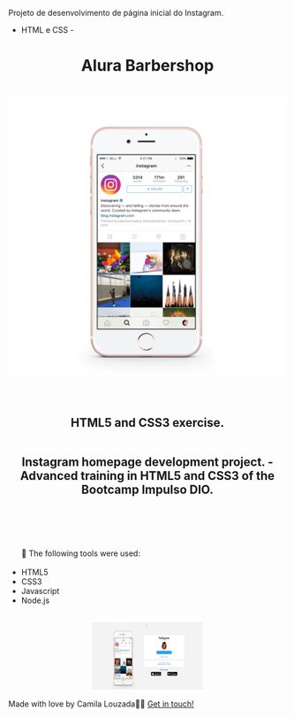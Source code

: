 Projeto de desenvolvimento de página inicial do Instagram.

- HTML e CSS -





<h1 align="center">
    <p>Alura Barbershop</p>
</h1>


<h1 align="center">
    <img src="/img/instagram-celular.png">
</h1>

<br>
<h2 align="center"> HTML5 and CSS3 exercise. <br>
<br>

<p >Instagram homepage development project. - Advanced training in HTML5 and CSS3 of the Bootcamp Impulso DIO.</p>
<br>
</h2>
<br>


<ul>  📂 The following tools were used:
<br>
<br>
<li> HTML5 </li>
<li> CSS3 </li>
<li>Javascript </li>
<li> Node.js </li>
<br>
</ul>

<p align="center" style="display: flex; align-items: flex-start; justify-content: center;">
 <img alt="Instagram" title="#Instagram" src="/img/insta.png" width="200px" hight="50%">

<br>


Made with love by Camila Louzada👋🏽 [ Get in touch! ](https://www.linkedin.com/in/camila-louzada-a4669023b/)
<br>